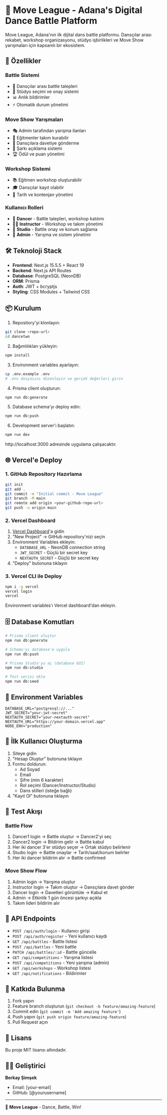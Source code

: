 # 💃 Move League - Adana's Digital Dance Battle Platform

Move League, Adana'nın ilk dijital dans battle platformu. Dansçılar arası rekabet, workshop organizasyonu, stüdyo işbirlikleri ve Move Show yarışmaları için kapsamlı bir ekosistem.

## 🚀 Özellikler

### Battle Sistemi
- 🥊 Dansçılar arası battle talepleri
- 🏢 Stüdyo seçimi ve onay sistemi
- 📊 Anlık bildirimler
- ⚡ Otomatik durum yönetimi

### Move Show Yarışmaları
- 🎭 Admin tarafından yarışma ilanları
- 👥 Eğitmenler takım kurabilir
- 💌 Dansçılara davetiye gönderme
- 🎵 Şarkı açıklama sistemi
- 🏆 Ödül ve puan yönetimi

### Workshop Sistemi
- 📚 Eğitmen workshop oluşturabilir
- 🎓 Dansçılar kayıt olabilir
- 📅 Tarih ve kontenjan yönetimi

### Kullanıcı Rolleri
- 💃 **Dancer** - Battle talepleri, workshop katılımı
- 👨‍🏫 **Instructor** - Workshop ve takım yönetimi
- 🏢 **Studio** - Battle onay ve konum sağlama
- 👑 **Admin** - Yarışma ve sistem yönetimi

## 🛠️ Teknoloji Stack

- **Frontend**: Next.js 15.5.5 + React 19
- **Backend**: Next.js API Routes
- **Database**: PostgreSQL (NeonDB)
- **ORM**: Prisma
- **Auth**: JWT + bcryptjs
- **Styling**: CSS Modules + Tailwind CSS

## 📦 Kurulum

1. Repository'yi klonlayın:
```bash
git clone <repo-url>
cd dancetwo
```

2. Bağımlılıkları yükleyin:
```bash
npm install
```

3. Environment variables ayarlayın:
```bash
cp .env.example .env
# .env dosyasını düzenleyin ve gerçek değerleri girin
```

4. Prisma client oluşturun:
```bash
npm run db:generate
```

5. Database schema'yı deploy edin:
```bash
npm run db:push
```

6. Development server'ı başlatın:
```bash
npm run dev
```

http://localhost:3000 adresinde uygulama çalışacaktır.

## 🌐 Vercel'e Deploy

### 1. GitHub Repository Hazırlama

```bash
git init
git add .
git commit -m "Initial commit - Move League"
git branch -M main
git remote add origin <your-github-repo-url>
git push -u origin main
```

### 2. Vercel Dashboard

1. [Vercel Dashboard](https://vercel.com)'a gidin
2. "New Project" → GitHub repository'nizi seçin
3. Environment Variables ekleyin:
   - `DATABASE_URL` - NeonDB connection string
   - `JWT_SECRET` - Güçlü bir secret key
   - `NEXTAUTH_SECRET` - Güçlü bir secret key
4. "Deploy" butonuna tıklayın

### 3. Vercel CLI ile Deploy

```bash
npm i -g vercel
vercel login
vercel
```

Environment variables'ı Vercel dashboard'dan ekleyin.

## 🗄️ Database Komutları

```bash
# Prisma client oluştur
npm run db:generate

# Schema'yı database'e uygula
npm run db:push

# Prisma Studio'yu aç (database GUI)
npm run db:studio

# Test verisi ekle
npm run db:seed
```

## 🔐 Environment Variables

```env
DATABASE_URL="postgresql://..."
JWT_SECRET="your-jwt-secret"
NEXTAUTH_SECRET="your-nextauth-secret"
NEXTAUTH_URL="https://your-domain.vercel.app"
NODE_ENV="production"
```

## 📱 İlk Kullanıcı Oluşturma

1. Siteye gidin
2. "Hesap Oluştur" butonuna tıklayın
3. Formu doldurun:
   - Ad Soyad
   - Email
   - Şifre (min 6 karakter)
   - Rol seçimi (Dancer/Instructor/Studio)
   - Dans stilleri (isteğe bağlı)
4. "Kayıt Ol" butonuna tıklayın

## 🧪 Test Akışı

### Battle Flow
1. Dancer1 login → Battle oluştur → Dancer2'yi seç
2. Dancer2 login → Bildirim gelir → Battle kabul
3. Her iki dancer 3'er stüdyo seçer → Ortak stüdyo belirlenir
4. Studio login → Battle onaylar → Tarih/saat/konum belirler
5. Her iki dancer bildirim alır → Battle confirmed

### Move Show Flow
1. Admin login → Yarışma oluştur
2. Instructor login → Takım oluştur → Dansçılara davet gönder
3. Dancer login → Davetleri görüntüle → Kabul et
4. Admin → Etkinlik 1 gün öncesi şarkıyı açıkla
5. Takım lideri bildirim alır

## 📝 API Endpoints

- `POST /api/auth/login` - Kullanıcı girişi
- `POST /api/auth/register` - Yeni kullanıcı kaydı
- `GET /api/battles` - Battle listesi
- `POST /api/battles` - Yeni battle
- `PATCH /api/battles/:id` - Battle güncelle
- `GET /api/competitions` - Yarışma listesi
- `POST /api/competitions` - Yeni yarışma (admin)
- `GET /api/workshops` - Workshop listesi
- `GET /api/notifications` - Bildirimler

## 👥 Katkıda Bulunma

1. Fork yapın
2. Feature branch oluşturun (`git checkout -b feature/amazing-feature`)
3. Commit edin (`git commit -m 'Add amazing feature'`)
4. Push yapın (`git push origin feature/amazing-feature`)
5. Pull Request açın

## 📄 Lisans

Bu proje MIT lisansı altındadır.

## 👨‍💻 Geliştirici

**Berkay Şimşek**
- Email: [your-email]
- GitHub: [@yourusername]

---

🎉 **Move League** - Dance, Battle, Win!
